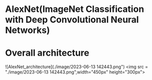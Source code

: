 AlexNet(ImageNet Classification with Deep Convolutional Neural Networks)
===

# Overall architecture
![AlexNet_architecture](./image/2023-06-13 142443.png")
<img src = "./image/2023-06-13 142443.png",width="450px" height="300px">
